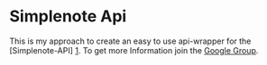 # Simplenote Api

This is my approach to create an easy to use api-wrapper for the [Simplenote-API] [1].
To get more Information join the [Google Group][0].

[0]: http://groups.google.com/group/simplenote-api
[1]: http://simplenote-api.googlegroups.com/web/Simplenote+API.pdf
[2]: http://simplenoteapp.com/
